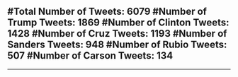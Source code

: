 #Total Number of Tweets: 6079 
#Number of Trump Tweets: 1869
#Number of Clinton Tweets: 1428
#Number of Cruz Tweets: 1193
#Number of Sanders Tweets: 948
#Number of Rubio Tweets: 507
#Number of Carson Tweets: 134
---
---
